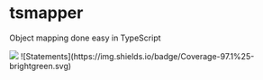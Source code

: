 # tsmapper

Object mapping done easy in TypeScript

<p>
    <img src="https://img.shields.io/github/workflow/status/smardev-inc/tsmapper/Continuous%20Integration" />
    ![Statements](https://img.shields.io/badge/Coverage-97.1%25-brightgreen.svg)
</p>
